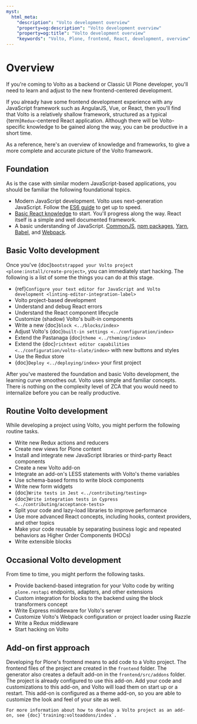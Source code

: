 ```yaml
---
myst:
  html_meta:
    "description": "Volto development overview"
    "property=og:description": "Volto development overview"
    "property=og:title": "Volto development overview"
    "keywords": "Volto, Plone, frontend, React, development, overview"
---
```


# Overview

If you're coming to Volto as a backend or Classic UI Plone developer, you'll need to learn and adjust to the new frontend-centered development.

If you already have some frontend development experience with any JavaScript framework such as AngularJS, Vue, or React, then you'll find that Volto is a relatively shallow framework, structured as a typical {term}`Redux`-centered React application.
Although there will be Volto-specific knowledge to be gained along the way, you can be productive in a short time.

As a reference, here's an overview of knowledge and frameworks, to give a more complete and accurate picture of the Volto framework.


## Foundation

As is the case with similar modern JavaScript-based applications, you should be familiar the following foundational topics.

-   Modern JavaScript development.
    Volto uses next-generation JavaScript.
    Follow the [ES6 guide](https://flaviocopes.com/es6/) to get up to speed.
-   [Basic React knowledge](https://react.dev/learn/tutorial-tic-tac-toe) to start.
    You'll progress along the way.
    React itself is a simple and well documented framework.
-   A basic understanding of JavaScript.
    [CommonJS](https://flaviocopes.com/commonjs/),
    [npm packages](https://flaviocopes.com/npm/),
    [Yarn](https://flaviocopes.com/yarn/),
    [Babel](https://flaviocopes.com/babel/), and
    [Webpack](https://flaviocopes.com/webpack/).


## Basic Volto development

Once you've {doc}`bootstrapped your Volto project <plone:install/create-project>`, you can immediately start hacking.
The following is a list of some the things you can do at this stage.

-   {ref}`Configure your text editor for JavaScript and Volto development <linting-editor-integration-label>`
-   Volto project-based development
-   Understand and debug React errors
-   Understand the React component lifecycle
-   Customize (shadow) Volto's built-in components
-   Write a new {doc}`block <../blocks/index>`
-   Adjust Volto's {doc}`built-in settings <../configuration/index>`
-   Extend the Pastanaga {doc}`theme <../theming/index>`
-   Extend the {doc}`richtext editor capabilities <../configuration/volto-slate/index>` with new buttons and styles
-   Use the Redux store
-   {doc}`Deploy <../deploying/index>` your first project

After you've mastered the foundation and basic Volto development, the learning curve smoothes out.
Volto uses simple and familiar concepts.
There is nothing on the complexity level of ZCA that you would need to internalize before you can be really productive.


## Routine Volto development

While developing a project using Volto, you might perform the following routine tasks.

-   Write new Redux actions and reducers
-   Create new views for Plone content
-   Install and integrate new JavaScript libraries or third-party React components
-   Create a new Volto add-on
-   Integrate an add-on's LESS statements with Volto's theme variables
-   Use schema-based forms to write block components
-   Write new form widgets
-   {doc}`Write tests in Jest <../contributing/testing>`
-   {doc}`Write integration tests in Cypress <../contributing/acceptance-tests>`
-   Split your code and lazy-load libraries to improve performance
-   Use more advanced React concepts, including hooks, context providers, and other topics
-   Make your code reusable by separating business logic and repeated behaviors as Higher Order Components (HOCs)
-   Write extensible blocks


## Occasional Volto development

From time to time, you might perform the following tasks.

-   Provide backend-based integration for your Volto code by writing `plone.restapi` endpoints, adapters, and other extensions
-   Custom integration for blocks to the backend using the block transformers concept
-   Write Express middleware for Volto's server
-   Customize Volto's Webpack configuration or project loader using Razzle
-   Write a Redux middleware
-   Start hacking on Volto


## Add-on first approach

Developing for Plone's frontend means to add code to a Volto project.
The frontend files of the project are created in the `frontend` folder.
The generator also creates a default add-on in the `frontend/src/addons` folder.
The project is already configured to use this add-on.
Add your code and customizations to this add-on, and Volto will load them on start up or a restart.
This add-on is configured as a theme add-on, so you are able to customize the look and feel of your site as well.

```{seealso}
For more information about how to develop a Volto project as an add-on, see {doc}`training:voltoaddons/index`.
```
